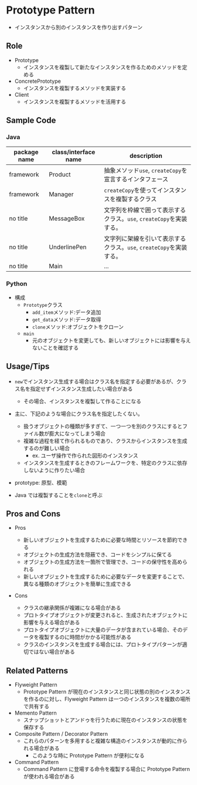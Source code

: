 # Prototype Pattern

- インスタンスから別のインスタンスを作り出すパターン

## Role

- Prototype
  - インスタンスを複製して新たなインスタンスを作るためのメソッドを定める
- ConcretePrototype
  - インスタンスを複製するメソッドを実装する
- Client
  - インスタンスを複製するメソッドを活用する

## Sample Code

### Java

| package name | class/interface name | description                                                         |
| ------------ | -------------------- | ------------------------------------------------------------------- |
| framework    | Product              | 抽象メソッド`use`, `createCopy`を宣言するインタフェース             |
| framework    | Manager              | `createCopy`を使ってインスタンスを複製するクラス                    |
| no title     | MessageBox           | 文字列を枠線で囲って表示するクラス。`use`, `createCopy`を実装する。 |
| no title     | UnderlinePen         | 文字列に架線を引いて表示するクラス。`use`, `createCopy`を実装する。 |
| no title     | Main                 | ...                                                                 |

### Python

- 構成
  - `Prototype`クラス
    - `add_item`メソッド:データ追加
    - `get_data`メソッド:データ取得
    - `clone`メソッド:オブジェクトをクローン
  - `main`
    - 元のオブジェクトを変更しても、新しいオブジェクトには影響を与えないことを確認する

## Usage/Tips

- `new`でインスタンス生成する場合はクラス名を指定する必要があるが、クラス名を指定せずインスタンス生成したい場合がある
  - その場合、インスタンスを複製して作ることになる
- 主に、下記のような場合にクラス名を指定したくない。

  - 扱うオブジェクトの種類が多すぎて、一つ一つを別のクラスにするとファイル数が膨大になってしまう場合
  - 複雑な過程を経て作られるものであり、クラスからインスタンスを生成するのが難しい場合
    - ex. ユーザ操作で作られた図形のインスタンス
  - インスタンスを生成するときのフレームワークを、特定のクラスに依存しないように作りたい場合

- prototype: 原型、模範
- Java では複製することを`clone`と呼ぶ

## Pros and Cons

- Pros

  - 新しいオブジェクトを生成するために必要な時間とリソースを節約できる
  - オブジェクトの生成方法を隠蔽でき、コードをシンプルに保てる
  - オブジェクトの生成方法を一箇所で管理でき、コードの保守性を高められる
  - 新しいオブジェクトを生成するために必要なデータを変更することで、異なる種類のオブジェクトを簡単に生成できる

- Cons
  - クラスの継承関係が複雑になる場合がある
  - プロトタイプオブジェクトが変更されると、生成されたオブジェクトに影響を与える場合がある
  - プロトタイプオブジェクトに大量のデータが含まれている場合、そのデータを複製するのに時間がかかる可能性がある
  - クラスのインスタンスを生成する場合には、プロトタイプパターンが適切ではない場合がある

## Related Patterns

- Flyweight Pattern
  - Prototype Pattern が現在のインスタンスと同じ状態の別のインスタンスを作るのに対し、Flyweight Pattern は一つのインスタンスを複数の場所で共有する
- Memento Pattern
  - スナップショットとアンドゥを行うために現在のインスタンスの状態を保存する
- Composite Pattern / Decorator Pattern
  - これらのパターンを多用すると複雑な構造のインスタンスが動的に作られる場合がある
    - このような時に Prototype Pattern が便利になる
- Command Pattern
  - Command Pattern に登場する命令を複製する場合に Prototype Pattern が使われる場合がある
